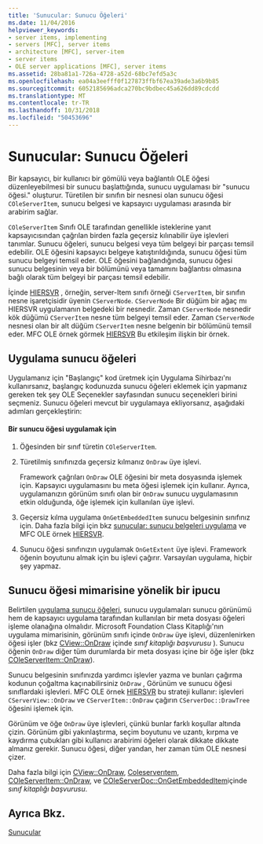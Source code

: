 ```yaml
---
title: 'Sunucular: Sunucu Öğeleri'
ms.date: 11/04/2016
helpviewer_keywords:
- server items, implementing
- servers [MFC], server items
- architecture [MFC], server-item
- server items
- OLE server applications [MFC], server items
ms.assetid: 28ba81a1-726a-4728-a52d-68bc7efd5a3c
ms.openlocfilehash: ea04a3eefff0f127873ffbf67ea39ade3a6b9b85
ms.sourcegitcommit: 6052185696adca270bc9bdbec45a626dd89cdcdd
ms.translationtype: MT
ms.contentlocale: tr-TR
ms.lasthandoff: 10/31/2018
ms.locfileid: "50453696"
---
```

# <a name="servers-server-items"></a>Sunucular: Sunucu Öğeleri

Bir kapsayıcı, bir kullanıcı bir gömülü veya bağlantılı OLE öğesi düzenleyebilmesi bir sunucu başlattığında, sunucu uygulaması bir "sunucu öğesi." oluşturur. Türetilen bir sınıfın bir nesnesi olan sunucu öğesi `COleServerItem`, sunucu belgesi ve kapsayıcı uygulaması arasında bir arabirim sağlar.

`COleServerItem` Sınıfı OLE tarafından genellikle isteklerine yanıt kapsayıcısından çağrılan birden fazla geçersiz kılınabilir üye işlevleri tanımlar. Sunucu öğeleri, sunucu belgesi veya tüm belgeyi bir parçası temsil edebilir. OLE öğesini kapsayıcı belgeye katıştırıldığında, sunucu öğesi tüm sunucu belgeyi temsil eder. OLE öğesini bağlandığında, sunucu öğesi sunucu belgesinin veya bir bölümünü veya tamamını bağlantısı olmasına bağlı olarak tüm belgeyi bir parçası temsil edebilir.

İçinde [HIERSVR](../visual-cpp-samples.md) , örneğin, server-Item sınıfı örneği `CServerItem`, bir sınıfın nesne işaretçisidir üyenin `CServerNode`. `CServerNode` Bir düğüm bir ağaç mı HIERSVR uygulamanın belgedeki bir nesnedir. Zaman `CServerNode` nesnedir kök düğümü `CServerItem` nesne tüm belgeyi temsil eder. Zaman `CServerNode` nesnesi olan bir alt düğüm `CServerItem` nesne belgenin bir bölümünü temsil eder. MFC OLE örnek görmek [HIERSVR](../visual-cpp-samples.md) Bu etkileşim ilişkin bir örnek.

##  <a name="_core_implementing_server_items"></a> Uygulama sunucu öğeleri

Uygulamanız için "Başlangıç" kod üretmek için Uygulama Sihirbazı'nı kullanırsanız, başlangıç kodunuzda sunucu öğeleri eklemek için yapmanız gereken tek şey OLE Seçenekler sayfasından sunucu seçenekleri birini seçmeniz. Sunucu öğeleri mevcut bir uygulamaya ekliyorsanız, aşağıdaki adımları gerçekleştirin:

#### <a name="to-implement-a-server-item"></a>Bir sunucu öğesi uygulamak için

1. Öğesinden bir sınıf türetin `COleServerItem`.

1. Türetilmiş sınıfınızda geçersiz kılmanız `OnDraw` üye işlevi.

   Framework çağrıları `OnDraw` OLE öğesini bir meta dosyasında işlemek için. Kapsayıcı uygulamasını bu meta öğesi işlemek için kullanır. Ayrıca, uygulamanızın görünüm sınıfı olan bir `OnDraw` sunucu uygulamasının etkin olduğunda, öğe işlemek için kullanılan üye işlevi.

1. Geçersiz kılma uygulama `OnGetEmbeddedItem` sunucu belgesinin sınıfınız için. Daha fazla bilgi için bkz [sunucular: sunucu belgeleri uygulama](../mfc/servers-implementing-server-documents.md) ve MFC OLE örnek [HIERSVR](../visual-cpp-samples.md).

1. Sunucu öğesi sınıfınızın uygulamak `OnGetExtent` üye işlevi. Framework öğenin boyutunu almak için bu işlevi çağırır. Varsayılan uygulama, hiçbir şey yapmaz.

##  <a name="_core_a_tip_for_server.2d.item_architecture"></a> Sunucu öğesi mimarisine yönelik bir ipucu

Belirtilen [uygulama sunucu öğeleri](#_core_implementing_server_items), sunucu uygulamaları sunucu görünümü hem de kapsayıcı uygulama tarafından kullanılan bir meta dosyası öğeleri işleme olanağına olmalıdır. Microsoft Foundation Class Kitaplığı'nın uygulama mimarisinin, görünüm sınıfı içinde `OnDraw` üye işlevi, düzenlenirken öğesi işler (bkz [CView::OnDraw](../mfc/reference/cview-class.md#ondraw) içinde *sınıf kitaplığı başvurusu* ). Sunucu öğenin `OnDraw` diğer tüm durumlarda bir meta dosyası içine bir öğe işler (bkz [COleServerItem::OnDraw](../mfc/reference/coleserveritem-class.md#ondraw)).

Sunucu belgesinin sınıfınızda yardımcı işlevler yazma ve bunları çağırma kodunun çoğaltma kaçınabilirsiniz `OnDraw` , Görünüm ve sunucu öğesi sınıflardaki işlevleri. MFC OLE örnek [HIERSVR](../visual-cpp-samples.md) bu strateji kullanır: işlevleri `CServerView::OnDraw` ve `CServerItem::OnDraw` çağırın `CServerDoc::DrawTree` öğesini işlemek için.

Görünüm ve öğe `OnDraw` üye işlevleri, çünkü bunlar farklı koşullar altında çizin. Görünüm gibi yakınlaştırma, seçim boyutunu ve uzantı, kırpma ve kaydırma çubukları gibi kullanıcı arabirimi öğeleri olarak dikkate dikkate almanız gerekir. Sunucu öğesi, diğer yandan, her zaman tüm OLE nesnesi çizer.

Daha fazla bilgi için [CView::OnDraw](../mfc/reference/cview-class.md#ondraw), [Coleserverıtem](../mfc/reference/coleserveritem-class.md), [COleServerItem::OnDraw](../mfc/reference/coleserveritem-class.md#ondraw), ve [COleServerDoc::OnGetEmbeddedItem](../mfc/reference/coleserverdoc-class.md#ongetembeddeditem)içinde *sınıf kitaplığı başvurusu*.

## <a name="see-also"></a>Ayrıca Bkz.

[Sunucular](../mfc/servers.md)

